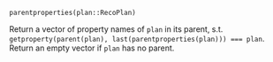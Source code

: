 ```
parentproperties(plan::RecoPlan)
```

Return a vector of property names of `plan` in its parent, s.t. `getproperty(parent(plan), last(parentproperties(plan))) === plan`. Return an empty vector if `plan` has no parent.
